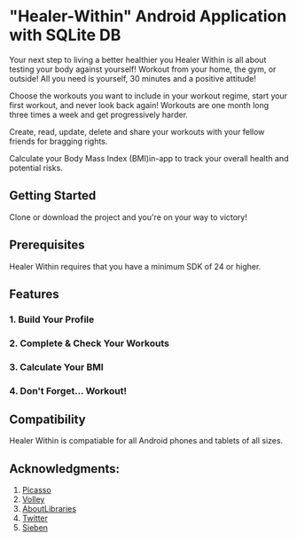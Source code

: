# "Healer-Within" Android Application with SQLite DB


Your next step to living a better healthier you
Healer Within is all about testing your body against yourself! Workout from your home, the gym, or outside!
All you need is yourself, 30 minutes and a positive attitude!

Choose the workouts you want to include in your workout regime, start your first workout, and never look back again!
Workouts are one month long three times a week and get progressively harder.

Create, read, update, delete and share your workouts with your fellow friends for bragging rights.

Calculate your Body Mass Index (BMI)in-app to track your overall health and potential risks.



## Getting Started

Clone or download the project and you're on your way to victory!


## Prerequisites

Healer Within requires that you have a minimum SDK of 24 or higher.


## Features

### 1. Build Your Profile

### 2. Complete & Check Your Workouts

### 3. Calculate Your BMI

### 4. Don't Forget... Workout!


## Compatibility


Healer Within is compatiable for all Android phones and tablets of all sizes.


## Acknowledgments:


 1. [Picasso](https://github.com/square/picasso) 
 2. [Volley](https://github.com/google/volley)
 3. [AboutLibraries](https://github.com/mikepenz/AboutLibraries)
 4. [Twitter](https://developer.twitter.com)
 5. [Sieben](https://github.com/scoute-dich/Sieben)
 


